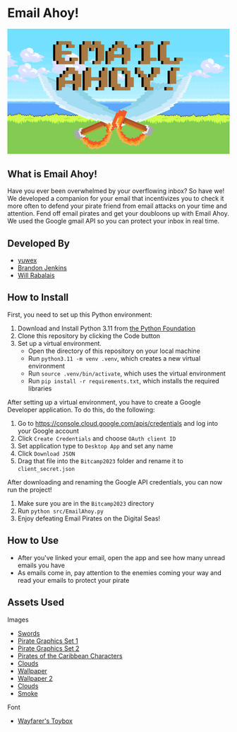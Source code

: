 # Email Ahoy!
![logo](/src/assets/logo.png)

## What is Email Ahoy!
Have you ever been overwhelmed by your overflowing inbox? So have we! We developed a companion for your email that incentivizes you to check it more often to defend your pirate friend from email attacks on your time and attention. Fend off email pirates and get your doubloons up with Email Ahoy. We used the Google gmail API so you can protect your inbox in real time.

## Developed By
* [yuwex](https://github.com/yuwex)
* [Brandon Jenkins](https://github.com/bjenkins0829)
* [Will Rabalais](https://github.com/WillRabalais04)

## How to Install
First, you need to set up this Python environment:
1. Download and Install Python 3.11 from [the Python Foundation](https://www.python.org/downloads/)
2. Clone this repository by clicking the Code button
3. Set up a virtual environment.
   - Open the directory of this repository on your local machine
   - Run `python3.11 -m venv .venv`, which creates a new virtual environment
   - Run `source .venv/bin/activate`, which uses the virtual environment
   - Run `pip install -r requirements.txt`, which installs the required libraries

After setting up a virtual environment, you have to create a Google Developer application. To do this, do the following:
1. Go to https://console.cloud.google.com/apis/credentials and log into your Google account
2. Click `Create Credentials` and choose `OAuth client ID`
3. Set application type to `Desktop App` and set any name
4. Click `Download JSON`
5. Drag that file into the `Bitcamp2023` folder and rename it to `client_secret.json`

After downloading and renaming the Google API credentials, you can now run the project!
1. Make sure you are in the `Bitcamp2023` directory
2. Run `python src/EmailAhoy.py`
3. Enjoy defeating Email Pirates on the Digital Seas!

## How to Use
* After you've linked your email, open the app and see how many unread emails you have
* As emails come in, pay attention to the enemies coming your way and read your emails to protect your pirate

## Assets Used

Images
* [Swords](https://www.123rf.com/free-vector_79145346_pirate-sword-pixel-art.html)
* [Pirate Graphics Set 1](https://0x72.itch.io/16x16-pirates-tileset)
* [Pirate Graphics Set 2](https://www.deviantart.com/lustriouscharming/art)
* [Pirates of the Caribbean Characters](https://www.deviantart.com/lustriouscharming/art/Pirates-of-the-Caribbean-Characters-8-Bit-607468123)
* [Clouds](http://pixelartmaker.com/art/281303a9bbc5eb8)
* [Wallpaper](https://www.wallpaperflare.com/)
* [Wallpaper 2](8-bit-artwork-sky-landscape-clouds-pixel-art-pixels-wallpaper-uvtkj)
* [Clouds](http://pixelartmaker.com/art/281303a9bbc5eb8)
* [Smoke](https://www.pinterest.com.mx/pin/662944007653541905/)

Font
* [Wayfarer's Toybox](https://www.fontspace.com/wayfarers-toy-box-font-f40851)
